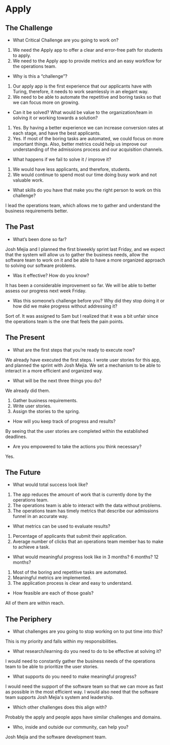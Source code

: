 # Apply

## The Challenge

* What Critical Challenge are you going to work on?

1. We need the Apply app to offer a clear and error-free path for students to apply.
2. We need to the Apply app to provide metrics and an easy workflow for the operations team.

* Why is this a “challenge”?

1. Our apply app is the first experience that our applicants have with Turing, therefore, it needs to work seamlessly in an elegant way.
2. We need to be able to automate the repetitive and boring tasks so that we can focus more on growing.

* Can it be solved? What would be value to the organization/team in solving it or working towards a solution?

1. Yes. By having a better experience we can increase conversion rates at each stage, and have the best applicants.
2. Yes. If most of the boring tasks are automated, we could focus on more important things. Also, better metrics could help us improve our understanding of the admissions process and our acquisition channels.

* What happens if we fail to solve it / improve it?

1. We would have less applicants, and therefore, students.
2. We would continue to spend most our time doing busy work and not valuable work.

* What skills do you have that make you the right person to work on this challenge?

I lead the operations team, which allows me to gather and understand the business requirements better.

## The Past

* What’s been done so far?

Josh Mejia and I planned the first biweekly sprint last Friday, and we expect that the system will allow us to gather the business needs, allow the software team to work on it and be able to have a more organized approach to solving our software problems.

* Was it effective? How do you know?

It has been a considerable improvement so far. We will be able to better assess our progress next week Friday.

* Was this someone’s challenge before you? Why did they stop doing it or how did we make progress without addressing it?

Sort of. It was assigned to Sam but I realized that it was a bit unfair since the operations team is the one that feels the pain points.

## The Present

* What are the first steps that you’re ready to execute now?

We already have executed the first steps. I wrote user stories for this app, and planned the sprint with Josh Mejia. We set a mechanism to be able to interact in a more efficient and organized way.

* What will be the next three things you do?

We already did them.

1. Gather business requirements.
2. Write user stories.
3. Assign the stories to the spring.

* How will you keep track of progress and results?

By seeing that the user stories are completed within the established deadlines.

* Are you empowered to take the actions you think necessary?

Yes.

## The Future

* What would total success look like?

1. The app reduces the amount of work that is currently done by the operations team.
2. The operations team is able to interact with the data without problems.
3. The operations team has timely metrics that describe our admissions funnel in an accurate way.

* What metrics can be used to evaluate results?

1. Percentage of applicants that submit their application.
2. Average number of clicks that an operations team member has to make to achieve a task.

* What would meaningful progress look like in 3 months? 6 months? 12 months?

1. Most of the boring and repetitive tasks are automated.
2. Meaningful metrics are implemented.
3. The application process is clear and easy to understand.

* How feasible are each of those goals?

All of them are within reach.

## The Periphery

* What challenges are you going to stop working on to put time into this?

This is my priority and falls within my responsibilities.

* What research/learning do you need to do to be effective at solving it?

I would need to constantly gather the business needs of the operations team to be able to prioritize the user stories.

* What supports do you need to make meaningful progress?

I would need the support of the software team so that we can move as fast as possible in the most efficient way. I would also need that the software team supports Josh Mejia's system and leadership.

* Which other challenges does this align with?

Probably the apply and people apps have similar challenges and domains.

* Who, inside and outside our community, can help you?

Josh Mejia and the software development team.
